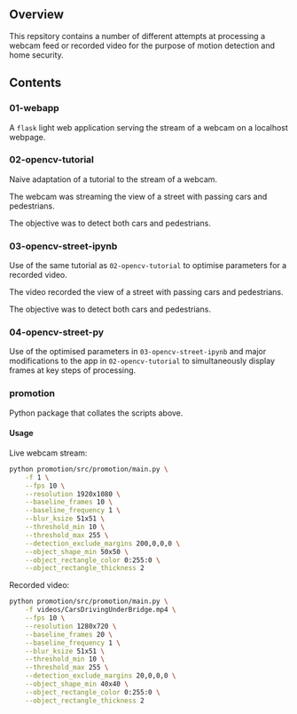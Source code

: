 ## Overview

This repsitory contains a number of different attempts at processing
a webcam feed or recorded video for the purpose of motion detection
and home security.

## Contents

### 01-webapp

A `flask` light web application serving the stream of a webcam on a localhost webpage.

### 02-opencv-tutorial

Naive adaptation of a tutorial to the stream of a webcam.

The webcam was streaming the view of a street with passing cars and pedestrians.

The objective was to detect both cars and pedestrians.

### 03-opencv-street-ipynb

Use of the same tutorial as `02-opencv-tutorial` to optimise parameters for a recorded video.

The video recorded the view of a street with passing cars and pedestrians.

The objective was to detect both cars and pedestrians.

### 04-opencv-street-py

Use of the optimised parameters in `03-opencv-street-ipynb`
and major modifications to the app in `02-opencv-tutorial`
to simultaneously display frames at key steps of processing.

### promotion

Python package that collates the scripts above.

#### Usage

Live webcam stream:

```bash
python promotion/src/promotion/main.py \
    -f 1 \
    --fps 10 \
    --resolution 1920x1080 \
    --baseline_frames 10 \
    --baseline_frequency 1 \
    --blur_ksize 51x51 \
    --threshold_min 10 \
    --threshold_max 255 \
    --detection_exclude_margins 200,0,0,0 \
    --object_shape_min 50x50 \
    --object_rectangle_color 0:255:0 \
    --object_rectangle_thickness 2
```

Recorded video:

```bash
python promotion/src/promotion/main.py \
    -f videos/CarsDrivingUnderBridge.mp4 \
    --fps 10 \
    --resolution 1280x720 \
    --baseline_frames 20 \
    --baseline_frequency 1 \
    --blur_ksize 51x51 \
    --threshold_min 10 \
    --threshold_max 255 \
    --detection_exclude_margins 20,0,0,0 \
    --object_shape_min 40x40 \
    --object_rectangle_color 0:255:0 \
    --object_rectangle_thickness 2
```